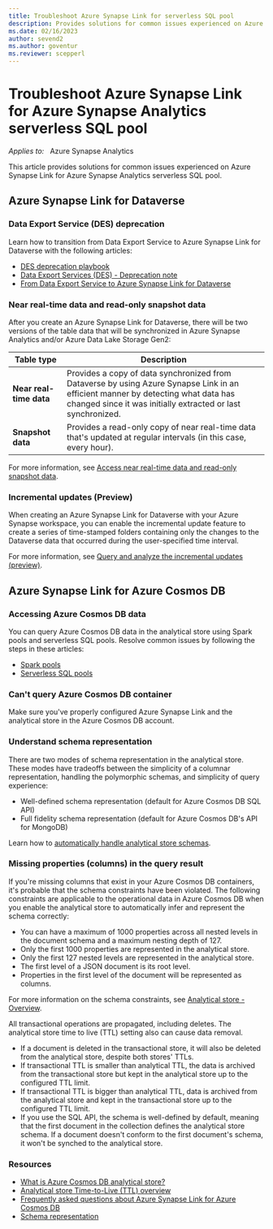 ```yaml
---
title: Troubleshoot Azure Synapse Link for serverless SQL pool
description: Provides solutions for common issues experienced on Azure Synapse Link for Azure Synapse Analytics serverless SQL pool.
ms.date: 02/16/2023
author: sevend2
ms.author: goventur
ms.reviewer: scepperl
---
```


# Troubleshoot Azure Synapse Link for Azure Synapse Analytics serverless SQL pool

_Applies to:_ &nbsp; Azure Synapse Analytics

This article provides solutions for common issues experienced on Azure Synapse Link for Azure Synapse Analytics serverless SQL pool.

## Azure Synapse Link for Dataverse

### Data Export Service (DES) deprecation

Learn how to transition from Data Export Service to Azure Synapse Link for Dataverse with the following articles:

- [DES deprecation playbook](/shows/dynamics-365-fasttrack-architecture-insights/best-practice-des-deprecation-playbook)
- [Data Export Services (DES) - Deprecation note](https://community.dynamics.com/365/f/dynamics-365-general-forum/442397/data-export-services-des---deprecation---metadata-information)
- [From Data Export Service to Azure Synapse Link for Dataverse](https://powerapps.microsoft.com/blog/do-more-with-data-from-data-export-service-to-azure-synapse-link-for-dataverse)

### Near real-time data and read-only snapshot data

After you create an Azure Synapse Link for Dataverse, there will be two versions of the table data that will be synchronized in Azure Synapse Analytics and/or Azure Data Lake Storage Gen2:

|Table type|Description|
|--|--|
|**Near real-time data**|Provides a copy of data synchronized from Dataverse by using Azure Synapse Link in an efficient manner by detecting what data has changed since it was initially extracted or last synchronized.|
|**Snapshot data**|Provides a read-only copy of near real-time data that's updated at regular intervals (in this case, every hour).|

For more information, see [Access near real-time data and read-only snapshot data](/power-apps/maker/data-platform/azure-synapse-link-synapse#access-near-real-time-data-and-read-only-snapshot-data).

### Incremental updates (Preview)

When creating an Azure Synapse Link for Dataverse with your Azure Synapse workspace, you can enable the incremental update feature to create a series of time-stamped folders containing only the changes to the Dataverse data that occurred during the user-specified time interval.

For more information, see [Query and analyze the incremental updates (preview)](/power-apps/maker/data-platform/azure-synapse-incremental-updates).

## Azure Synapse Link for Azure Cosmos DB

### Accessing Azure Cosmos DB data

You can query Azure Cosmos DB data in the analytical store using Spark pools and serverless SQL pools. Resolve common issues by following the steps in these articles:

- [Spark pools](/azure/synapse-analytics/synapse-link/how-to-query-analytical-store-spark)
- [Serverless SQL pools](/azure/synapse-analytics/sql/query-cosmos-db-analytical-store?tabs=openrowset-credential)

### Can't query Azure Cosmos DB container

Make sure you've properly configured Azure Synapse Link and the analytical store in the Azure Cosmos DB account.

### Understand schema representation

There are two modes of schema representation in the analytical store. These modes have tradeoffs between the simplicity of a columnar representation, handling the polymorphic schemas, and simplicity of query experience:

- Well-defined schema representation (default for Azure Cosmos DB SQL API)
- Full fidelity schema representation (default for Azure Cosmos DB's API for MongoDB)  

Learn how to [automatically handle analytical store schemas](/azure/cosmos-db/analytical-store-introduction#analytical-schema).  

### Missing properties (columns) in the query result

If you're missing columns that exist in your Azure Cosmos DB containers, it's probable that the schema constraints have been violated. The following constraints are applicable to the operational data in Azure Cosmos DB when you enable the analytical store to automatically infer and represent the schema correctly:

- You can have a maximum of 1000 properties across all nested levels in the document schema and a maximum nesting depth of 127.
- Only the first 1000 properties are represented in the analytical store.
- Only the first 127 nested levels are represented in the analytical store.
- The first level of a JSON document is its root level.
- Properties in the first level of the document will be represented as columns.

For more information on the schema constraints, see [Analytical store - Overview](/azure/cosmos-db/analytical-store-introduction#analytical-schema).

All transactional operations are propagated, including deletes. The analytical store time to live (TTL) setting also can cause data removal.

- If a document is deleted in the transactional store, it will also be deleted from the analytical store, despite both stores' TTLs.
- If transactional TTL is smaller than analytical TTL, the data is archived from the transactional store but kept in the analytical store up to the configured TTL limit.
- If transactional TTL is bigger than analytical TTL, data is archived from the analytical store and kept in the transactional store up to the configured TTL limit.
- If you use the SQL API, the schema is well-defined by default, meaning that the first document in the collection defines the analytical store schema. If a document doesn't conform to the first document's schema, it won't be synched to the analytical store.  

### Resources

- [What is Azure Cosmos DB analytical store?](/azure/cosmos-db/analytical-store-introduction)
- [Analytical store Time-to-Live (TTL) overview](/azure/cosmos-db/analytical-store-introduction#analytical-ttl)
- [Frequently asked questions about Azure Synapse Link for Azure Cosmos DB](/azure/cosmos-db/synapse-link-frequently-asked-questions)
- [Schema representation](/azure/cosmos-db/analytical-store-introduction#schema-representation)
